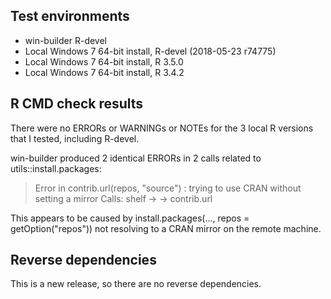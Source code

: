 ## Test environments

- win-builder R-devel
- Local Windows 7 64-bit install, R-devel (2018-05-23 r74775)
- Local Windows 7 64-bit install, R 3.5.0
- Local Windows 7 64-bit install, R 3.4.2


## R CMD check results

There were no ERRORs or WARNINGs or NOTEs for the 3 local R versions that I tested, 
including R-devel.

win-builder produced 2 identical ERRORs in 2 calls related to utils::install.packages:

   > Error in contrib.url(repos, "source") : 
   >   trying to use CRAN without setting a mirror
   > Calls: shelf -> <Anonymous> -> contrib.url

This appears to be caused by install.packages(..., repos = getOption("repos")) not 
resolving to a CRAN mirror on the remote machine.

## Reverse dependencies

This is a new release, so there are no reverse dependencies.
